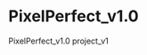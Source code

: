 # PixelPerfect_v1.0
PixelPerfect_v1.0 project_v1  
 
<!-- UPDATE: CIRCLES :) -->
<!-- UPDATE: MIXY -->
